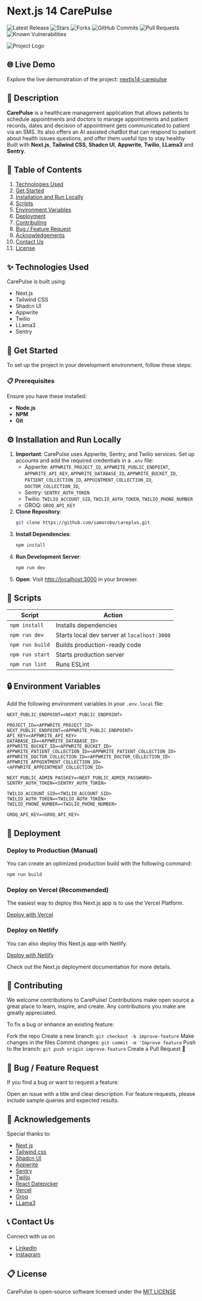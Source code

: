 # Next.js 14 CarePulse

![Latest Release](https://img.shields.io/github/v/release/ladunjexa/nextjs14-carepulse)
![Stars](https://img.shields.io/github/stars/ladunjexa/nextjs14-carepulse)
![Forks](https://img.shields.io/github/forks/ladunjexa/nextjs14-carepulse)
![GitHub Commits](https://img.shields.io/github/commits-since/ladunjexa/nextjs14-carepulse/latest)
![Pull Requests](https://img.shields.io/github/issues-pr/ladunjexa/nextjs14-carepulse)
![Known Vulnerabilities](https://snyk.io/test/github/ladunjexa/nextjs14-carepulse/badge.svg)

![Project Logo](/public/assets/images/carepulse_screenshot)
## 🌐 Live Demo
Explore the live demonstration of the project: [nextjs14-carepulse](#)

## 📝 Description
**CarePulse** is a healthcare management application that allows patients to schedule appointments and doctors to manage appointments and patient records, dates and decision of  appointment gets communicated to patient via an SMS. Its also offers an AI assisted chatBot that can respond to patient about health issues questions, and offer them useful tips to stay healthy Built with **Next.js**, **Tailwind CSS**, **Shadcn UI**, **Appwrite**, **Twilio**, **LLama3** and **Sentry**.

## 📖 Table of Contents
1. [Technologies Used](#technologies-used)
2. [Get Started](#get-started)
3. [Installation and Run Locally](#installation-and-run-locally)
4. [Scripts](#scripts)
5. [Environment Variables](#environment-variables)
6. [Deployment](#deployment)
7. [Contributing](#contributing)
8. [Bug / Feature Request](#bug--feature-request)
9. [Acknowledgements](#acknowledgements)
10. [Contact Us](#contact-us)
11. [License](#license)

## ✨ Technologies Used
CarePulse is built using:
- Next.js
- Tailwind CSS
- Shadcn UI
- Appwrite
- Twilio
- LLama3
- Sentry

## 🧰 Get Started
To set up the project in your development environment, follow these steps:

### 📋 Prerequisites
Ensure you have these installed:
- **Node.js**
- **NPM**
- **Git**

## ⚙️ Installation and Run Locally
1. **Important**: CarePulse uses Appwrite, Sentry,  and Twilio services. Set up accounts and add the required credentials in a `.env` file:
    - Appwrite: `APPWRITE_PROJECT_ID`, `APPWRITE_PUBLIC_ENDPOINT`, `APPWRITE_API_KEY`, `APPWRITE_DATABASE_ID`, `APPWRITE_BUCKET_ID`, `PATIENT_COLLECTION_ID`,  `APPOINTMENT_COLLECTION_ID`, `DOCTOR_COLLECTION_ID`,  
    - Sentry: `SENTRY_AUTH_TOKEN`
    - Twilio: `TWILIO_ACCOUNT_SID`, `TWILIO_AUTH_TOKEN`, `TWILIO_PHONE_NUMBER`
    - GROQ: `GROQ_API_KEY`
2. **Clone Repository**:
    ```bash
    git clone https://github.com/samorobo/careplus.git
    ```
3. **Install Dependencies**:
    ```bash
    npm install
    ```
4. **Run Development Server**:
    ```bash
    npm run dev
    ```
5. **Open**: Visit [http://localhost:3000](http://localhost:3000) in your browser.

## 📜 Scripts
| Script           | Action                                       |
|------------------|----------------------------------------------|
| `npm install`    | Installs dependencies                        |
| `npm run dev`    | Starts local dev server at `localhost:3000`  |
| `npm run build`  | Builds production-ready code                 |
| `npm run start`  | Starts production server                     |
| `npm run lint`   | Runs ESLint                                  |

## 🔒 Environment Variables
Add the following environment variables in your `.env.local` file:
```plaintext
NEXT_PUBLIC_ENDPOINT=<NEXT_PUBLIC_ENDPOINT>

PROJECT_ID=<APPWRITE_PROJECT_ID>
NEXT_PUBLIC_ENDPOINT=<APPWRITE_PUBLIC_ENDPOINT>
API_KEY=<APPWRITE_API_KEY>
DATABASE_ID=<APPWRITE_DATABASE_ID>
APPWRITE_BUCKET_ID=<APPWRITE_BUCKET_ID>
APPWRITE_PATIENT_COLLECTION_ID=<APPWRITE_PATIENT_COLLECTION_ID>
APPWRITE_DOCTOR_COLLECTION_ID=<APPWRITE_DOCTOR_COLLECTION_ID>
APPWRITE_APPOINTMENT_COLLECTION_ID=<APPWRITE_APPOINTMENT_COLLECTION_ID>

NEXT_PUBLIC_ADMIN_PASSKEY=<NEXT_PUBLIC_ADMIN_PASSWORD>
SENTRY_AUTH_TOKEN=<SENTRY_AUTH_TOKEN>

TWILIO_ACCOUNT_SID=<TWILIO_ACCOUNT_SID>
TWILIO_AUTH_TOKEN=<TWILIO_AUTH_TOKEN>
TWILIO_PHONE_NUMBER=<TWILIO_PHONE_NUMBER>

GROQ_API_KEY=<GROQ_API_KEY>

```

## 🚀 Deployment

### Deploy to Production (Manual)
You can create an optimized production build with the following command:
```bash
npm run build
```

### Deploy on Vercel (Recommended)
The easiest way to deploy this Next.js app is to use the Vercel Platform.

[Deploy with Vercel](https://vercel.com)

### Deploy on Netlify
You can also deploy this Next.js app with Netlify.

[Deploy with Netlify](https://www.netlify.com)

Check out the Next.js deployment documentation for more details.

## 🔧 Contributing
We welcome contributions to CarePulse! Contributions make open source a great place to learn, inspire, and create. Any contributions you make are greatly appreciated.

To fix a bug or enhance an existing feature:

Fork the repo
Create a new branch: `git checkout -b improve-feature`
Make changes in the files
Commit changes: `git commit -m 'Improve feature`
Push to the branch: `git push origin improve-feature`
Create a Pull Request 🎉

## 📩 Bug / Feature Request
If you find a bug or want to request a feature:

Open an issue with a title and clear description.
For feature requests, please include sample queries and expected results.

## 💎 Acknowledgements
Special thanks to:

- [Next js](https://nextjs.org/)
- [Tailwind css](https://tailwindcss.com/)
- [Shadcn UI](https://ui.shadcn.com/)
- [Appwrite](https://appwrite.io/)
- [Sentry](https://sentry.io/)
- [Twilio](https://www.twilio.com/en-us)
- [React Datepicker](https://www.npmjs.com/package/react-datepicker)
- [Vercel](https://www.vercel.com)
- [Groq](https://groq.com)
- [LLama3](https://www.llama.com)

## 📞 Contact Us
Connect with us on 
- [LinkedIn](https://www.linkedin.com/in/godwin-samuel)
- [instagram](https://www.instagram.com/godwin839/) 

## 📋 License
CarePulse is open-source software licensed under the [MIT LICENSE](https://opensource.org/license/mit) 




